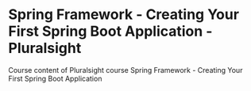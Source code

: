 # Spring Framework - Creating Your First Spring Boot Application - Pluralsight
 Course content of Pluralsight course Spring Framework - Creating Your First Spring Boot Application
